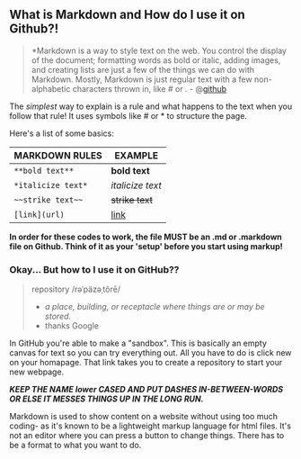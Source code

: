 ## What is Markdown and How do I use it on Github?!

> *Markdown is a way to style text on the web. You control the display of the document; formatting words as bold or italic, adding images, and creating lists are just a few of the things we can do with Markdown. Mostly, Markdown is just regular text with a few non-alphabetic characters thrown in, like # or *.* - @[github](https://guides.github.com/features/mastering-markdown/)

The *simplest* way to explain is a rule and what happens to the text when you follow that rule! It uses symbols like # or * to structure the page.

Here's a list of some basics:
  
|   MARKDOWN RULES             | EXAMPLE                      |
|------------------------------|------------------------------|
|```**bold text**```           | **bold text**                |
|```*italicize text*```        | *italicize text*             |
|```~~strike text~~```         | ~~strike text~~              |
|```[link](url)```             | [link](https://canvas.instructure.com/courses/2193644/discussion_topics/9431584)                  |

**In order for these codes to work, the file MUST be an .md or .markdown file on Github. Think of it as your 'setup' before you start using markup!** 

### Okay... But how to I use it on GitHub??
> repository /rəˈpäzəˌtôrē/ 
> - *a place, building, or receptacle where things are or may be stored.* 
> - thanks Google 

In GitHub you're able to make a "sandbox". This is basically an empty canvas for text so you can try everything out. All you have to do is click new on your homapage. That link takes you to create a repository to start your new webpage. 

***KEEP THE NAME lower CASED AND PUT DASHES IN-BETWEEN-WORDS OR ELSE IT MESSES THINGS UP IN THE LONG RUN.***

Markdown is used to show content on a website without using too much coding- as it's known to be a lightweight markup language for html files. It's not an editor where you can press a button to change things. There has to be a format to what you want to do. 
